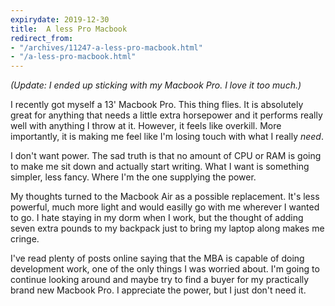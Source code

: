 ```yaml
---
expirydate: 2019-12-30
title:  A less Pro Macbook
redirect_from:
- "/archives/11247-a-less-pro-macbook.html"
- "/a-less-pro-macbook.html"
---
```



_(Update: I ended up sticking with my Macbook Pro. I love it too much.)_

I recently got myself a 13' Macbook Pro. This thing flies. It is absolutely great for anything that needs a little extra horsepower and it performs really well with anything I throw at it. However, it feels like overkill. More importantly, it is making me feel like I'm losing touch with what I really *need*.

I don't want power. The sad truth is that no amount of CPU or RAM is going to make me sit down and actually start writing. What I want is something simpler, less fancy. Where I'm the one supplying the power.

My thoughts turned to the Macbook Air as a possible replacement. It's less powerful, much more light and would easilly go with me wherever I wanted to go. I hate staying in my dorm when I work, but the thought of adding seven extra pounds to my backpack just to bring my laptop along makes me cringe.

I've read plenty of posts online saying that the MBA is capable of doing development work, one of the only things I was worried about. I'm going to continue looking around and maybe try to find a buyer for my practically brand new Macbook Pro. I appreciate the power, but I just don't need it.

